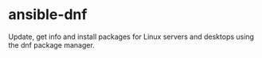 # ansible-dnf
Update, get info and install packages for Linux servers and desktops using the dnf package manager.
